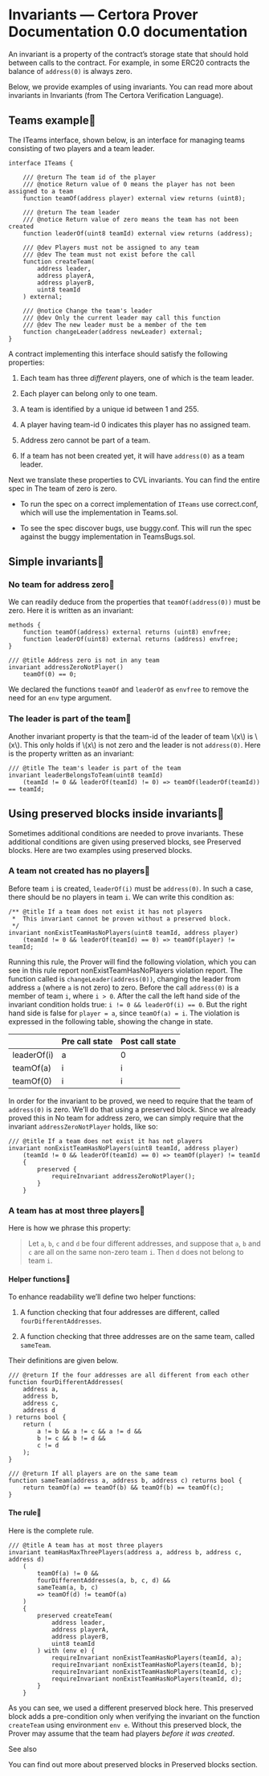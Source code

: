 # Invariants — Certora Prover Documentation 0.0 documentation
An invariant is a property of the contract’s storage state that should hold between calls to the contract. For example, in some ERC20 contracts the balance of `address(0)` is always zero.

Below, we provide examples of using invariants. You can read more about invariants in Invariants (from The Certora Verification Language).

Teams example
-------------------------------------------------------

The ITeams interface, shown below, is an interface for managing teams consisting of two players and a team leader.

```
interface ITeams {

    /// @return The team id of the player
    /// @notice Return value of 0 means the player has not been assigned to a team
    function teamOf(address player) external view returns (uint8);

    /// @return The team leader
    /// @notice Return value of zero means the team has not been created
    function leaderOf(uint8 teamId) external view returns (address);

    /// @dev Players must not be assigned to any team
    /// @dev The team must not exist before the call
    function createTeam(
        address leader,
        address playerA,
        address playerB,
        uint8 teamId
    ) external;

    /// @notice Change the team's leader
    /// @dev Only the current leader may call this function
    /// @dev The new leader must be a member of the tem
    function changeLeader(address newLeader) external;
}

```


A contract implementing this interface should satisfy the following properties:

1.  Each team has three _different_ players, one of which is the team leader.
    
2.  Each player can belong only to one team.
    
3.  A team is identified by a unique id between 1 and 255.
    
4.  A player having team-id 0 indicates this player has no assigned team.
    
5.  Address zero cannot be part of a team.
    
6.  If a team has not been created yet, it will have `address(0)` as a team leader.
    

Next we translate these properties to CVL invariants. You can find the entire spec in The team of zero is zero.

*   To run the spec on a correct implementation of `ITeams` use correct.conf, which will use the implementation in Teams.sol.
    
*   To see the spec discover bugs, use buggy.conf. This will run the spec against the buggy implementation in TeamsBugs.sol.
    

Simple invariants
---------------------------------------------------------------

### No team for address zero

We can readily deduce from the properties that `teamOf(address(0))` must be zero. Here it is written as an invariant:

```
methods {
    function teamOf(address) external returns (uint8) envfree;
    function leaderOf(uint8) external returns (address) envfree;
}

/// @title Address zero is not in any team
invariant addressZeroNotPlayer()
    teamOf(0) == 0;

```


We declared the functions `teamOf` and `leaderOf` as `envfree` to remove the need for an `env` type argument.

### The leader is part of the team

Another invariant property is that the team-id of the leader of team \\(x\\) is \\(x\\). This only holds if \\(x\\) is not zero and the leader is not `address(0)`. Here is the property written as an invariant:

```
/// @title The team's leader is part of the team
invariant leaderBelongsToTeam(uint8 teamId)
    (teamId != 0 && leaderOf(teamId) != 0) => teamOf(leaderOf(teamId)) == teamId;

```


Using preserved blocks inside invariants
-------------------------------------------------------------------------------------------------------------

Sometimes additional conditions are needed to prove invariants. These additional conditions are given using preserved blocks, see Preserved blocks. Here are two examples using preserved blocks.

### A team not created has no players

Before team `i` is created, `leaderOf(i)` must be `address(0)`. In such a case, there should be no players in team `i`. We can write this condition as:

```
/** @title If a team does not exist it has not players
 *  This invariant cannot be proven without a preserved block.
 */
invariant nonExistTeamHasNoPlayers(uint8 teamId, address player)
    (teamId != 0 && leaderOf(teamId) == 0) => teamOf(player) != teamId;

```


Running this rule, the Prover will find the following violation, which you can see in this rule report nonExistTeamHasNoPlayers violation report. The function called is `changeLeader(address(0))`, changing the leader from address `a` (where `a` is not zero) to zero. Before the call `address(0)` is a member of team `i`, where `i > 0`. After the call the left hand side of the invariant condition holds true: `i != 0 && leaderOf(i) == 0`. But the right hand side is false for `player = a`, since `teamOf(a) = i`. The violation is expressed in the following table, showing the change in state.


|           |Pre call state|Post call state|
|-----------|--------------|---------------|
|leaderOf(i)|a             |0              |
|teamOf(a)  |i             |i              |
|teamOf(0)  |i             |i              |


In order for the invariant to be proved, we need to require that the team of `address(0)` is zero. We’ll do that using a preserved block. Since we already proved this in No team for address zero, we can simply require that the invariant `addressZeroNotPlayer` holds, like so:

```
/// @title If a team does not exist it has not players
invariant nonExistTeamHasNoPlayers(uint8 teamId, address player)
    (teamId != 0 && leaderOf(teamId) == 0) => teamOf(player) != teamId
    {
        preserved {
            requireInvariant addressZeroNotPlayer();
        }
    }

```


### A team has at most three players

Here is how we phrase this property:

> Let `a`, `b`, `c` and `d` be four different addresses, and suppose that `a`, `b` and `c` are all on the same non-zero team `i`. Then `d` does not belong to team `i`.

#### Helper functions

To enhance readability we’ll define two helper functions:

1.  A function checking that four addresses are different, called `fourDifferentAddresses`.
    
2.  A function checking that three addresses are on the same team, called `sameTeam`.
    

Their definitions are given below.

```
/// @return If the four addresses are all different from each other
function fourDifferentAddresses(
    address a,
    address b,
    address c,
    address d
) returns bool {
    return (
        a != b && a != c && a != d &&
        b != c && b != d &&
        c != d
    );
}

```


```
/// @return If all players are on the same team
function sameTeam(address a, address b, address c) returns bool {
    return teamOf(a) == teamOf(b) && teamOf(b) == teamOf(c);
}

```


#### The rule

Here is the complete rule.

```
/// @title A team has at most three players
invariant teamHasMaxThreePlayers(address a, address b, address c, address d)
    (
        teamOf(a) != 0 && 
        fourDifferentAddresses(a, b, c, d) &&
        sameTeam(a, b, c)
        => teamOf(d) != teamOf(a)
    )
    {
        preserved createTeam(
            address leader,
            address playerA,
            address playerB,
            uint8 teamId
        ) with (env e) {
            requireInvariant nonExistTeamHasNoPlayers(teamId, a);
            requireInvariant nonExistTeamHasNoPlayers(teamId, b);
            requireInvariant nonExistTeamHasNoPlayers(teamId, c);
            requireInvariant nonExistTeamHasNoPlayers(teamId, d);
        }
    }

```


As you can see, we used a different preserved block here. This preserved block adds a pre-condition only when verifying the invariant on the function `createTeam` using environment `env e`. Without this preserved block, the Prover may assume that the team had players _before it was created_.

See also

You can find out more about preserved blocks in Preserved blocks section.
